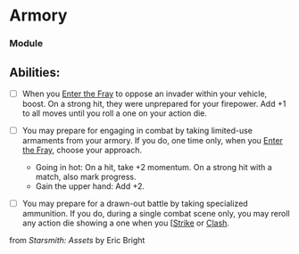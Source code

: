 # Armory
### Module


## Abilities:


- [ ] When you [Enter the Fray](Enter_the_Fray.md) to oppose an invader within your vehicle, boost. On a strong hit, they were unprepared for your firepower. Add +1 to all moves until you roll a one on your action die.

- [ ] You may prepare for engaging in combat by taking limited-use armaments from your armory. If you do, one time only, when you [Enter the Fray](Enter_the_Fray.md), choose your approach.
     * Going in hot: On a hit, take +2 momentum. On a strong hit with a match, also mark progress.
     * Gain the upper hand: Add +2.

- [ ] You may prepare for a drawn-out battle by taking specialized ammunition. If you do, during a single combat scene only, you may reroll any action die showing a one when you [[Strike](Strike.md) or [Clash](Clash.md).



from *Starsmith: Assets* by Eric Bright